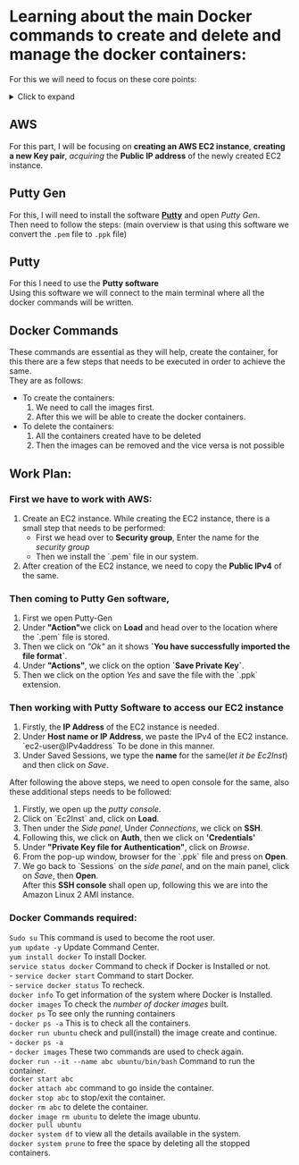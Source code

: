 # Learning about the main Docker commands to create and delete and manage the docker containers:  
For this we will need to focus on these core points:  
<details>
  <summary>Click to expand</summary>
<ul>
  <li><a href="#AWS">AWS</a></li>
  <li><a href="#Putty-Gen">Putty Gen</a></li>
  <li><a href="#Putty">Putty</a></li>  
  <li><a href="#Docker-Commands">Docker Commands</a></li>  
  <li><a href="#Work-Plan">Work Plan</a></li>
</ul>
</details>  

## AWS  
For this part, I will be focusing on <b>creating an AWS EC2 instance</b>, <b>creating a new Key pair</b>, <i>acquiring</i> the <b>Public IP address</b> of the newly created EC2 instance.  


## Putty Gen  
For this, I will need to install the software <b>[Putty](https://putty.org/)</b> and open <i>Putty Gen</i>.    
Then need to follow the steps:  (main overview is that using this software we convert the `.pem` file to `.ppk` file)  


## Putty  
For this I need to use the <b>Putty software</b>  
Using this software we will connect to the main terminal where all the docker commands will be written.  


## Docker Commands  
These commands are essential as they will help, create the container, for this there are a few steps that needs to be executed in order to achieve the same.  
They are as follows:  
<ul>
    <li>
      To create the containers: 
      <ol>
          <li>We need to call the images first.</li>
          <li>After this we will be able to create the docker containers.</li>      
      </ol>
    </li>
    <li>
      To delete the containers: 
      <ol>
        <li>All the containers created have to be deleted</li>
        <li>Then the images can be removed and the vice versa is not possible</li>
      </ol>
    </li>
</ul>    


## Work Plan:  
### First we have to work with AWS:  
<ol>
  <li>
    Create an EC2 instance.  
      While creating the EC2 instance, there is a small step that needs to be performed:   
      <ul>
        <li>First we head over to <b>Security group</b>, Enter the name for the <i>security group</i></li>
        <li>Then we install the `.pem` file in our system.</li>  
      </ul>
  </li>
  <li>After creation of the EC2 instance, we need to copy the <b>Public IPv4</b> of the same.</li>  
</ol>  

### Then coming to Putty Gen software,  
<ol>
  <li>First we open Putty-Gen</li>
  <li>Under <b>"Action"</b>we click on <b>Load</b> and head over to the location where the `.pem` file is stored.</li>  
  <li>Then we click on <i>"Ok"</i> an it shows <b>`You have successfully imported the file format`</b>.</li>  
  <li>Under <b>"Actions"</b>, we click on the option <b>`Save Private Key`</b>.</li>  
  <li>Then we click on the option <i>Yes</i> and save the file with the `.ppk` extension.</li>  
</ol>    
  
### Then working with <b>Putty Software</b> to access our EC2 instance 
  <ol>
    <li>Firstly, the <b>IP Address</b> of the EC2 instance is needed. </li>
    <li>Under <b>Host name or IP Address</b>, we paste the IPv4 of the EC2 instance. `ec2-user@IPv4address` To be done in this manner.</li>  
    <li>Under Saved Sessions, we type the <b>name</b> for the same(<i>let it be Ec2Inst</i>) and then click on <i>Save</i>.</li>  
  </ol>     
  After following the above steps, we need to open console for the same, also these additional steps needs to be followed:  
  <ol>
    <li>Firstly, we open up the <i>putty console</i>.</li>
    <li>Click on `Ec2Inst` and, click on <b>Load</b>.</li>
    <li>Then under the <i>Side panel</i>, Under <i>Connections</i>, we click on <b>SSH</b>.</li> 
    <li>Following this, we click on <b>Auth</b>, then we click on <b>'Credentials'</b></li>  
    <li>Under <b>"Private Key file for Authentication"</b>, click on <i>Browse</i>.</li>  
    <li>From the pop-up window, browser for the `.ppk` file and press on <b>Open</b>.</li>
    <li>We go back to `Sessions` on the <i>side panel</i>, and on the main panel, click on <i>Save</i>, then <b>Open</b>.</li>  
    After this <b>SSH console</b> shall open up, following this we are into the Amazon Linux 2 AMI instance. 
  </ol>


### Docker Commands required:  
`Sudo su` This command is used to become the root user.  
`yum update -y`  Update Command Center.  
`yum install docker` To install Docker.  
`service status docker` Command to check if Docker is Installed or not.  
    - `service docker start` Command to start Docker.  
    - `service docker status` To recheck.  
`docker info` To get information of the system where Docker is Installed.  
`docker images` To check the <i>number of docker images</i> built.  
`docker ps` To see only the running containers  
    - `docker ps -a` This is to check all the containers.  
`docker run ubuntu` check and pull(install) the image create and continue.  
    - `docker ps -a`  
    - `docker images` These two commands are used to check again.  
`docker run --it --name abc ubuntu/bin/bash`  Command to run the container.  
`docker start abc`  
`docker attach abc` command to go inside the container.  
`docker stop abc` to stop/exit the container.  
`docker rm abc` to delete the container.  
`docker image rm ubuntu` to delete the image ubuntu.  
`docker pull ubuntu`  
`docker system df` to view all the details available in the system.  
`docker system prune` to free the space by deleting all the stopped containers.  

